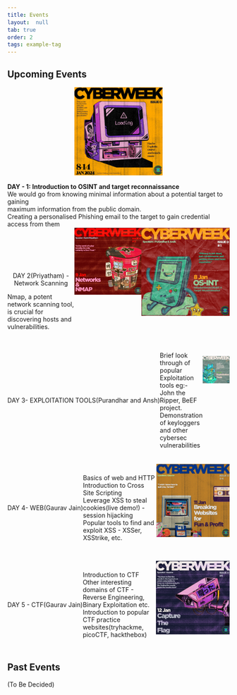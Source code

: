 ```yaml
---
title: Events
layout:  null
tab: true
order: 2
tags: example-tag
---
```

## Upcoming Events

<p align="center">
      <img src="assets/images/CyberWeeklogo.jpeg" alt="Cyber Week" height = "200" width="200"/>
</p>

<div style="margin-bottom=20px;">
      <div style="float:left;">
            <b>DAY - 1: Introduction to OSINT and target reconnaissance</b><br>
            We would go from knowing minimal information about a potential target to gaining<br/> maximum information from the public domain.<br/>
            Creating a personalised Phishing email to the target to gain credential access from them <br/>
      </div>
      <div style="float:right;">
       <img src="assets/images/os-init 8jan.jpeg" alt="OSINT" height = "200" width="200"/>
      </div>
</div>

<!-- <p align="center">DAY 1- OSINT(Purandhar and Ansh)</p> -->
<!-- <div style="display: flex;
      align-items: center;
      margin-bottom: 20px;">
  <div class="text" style=" flex: 1;">
   <p>We would go from knowing minimal information about a potential target to gaining maximum information from the public domain.<br/>
  Creating a personalised Phishing email to the target to gain credential access from them <br/>
  </p>
  </div>
  <div class="image" style="flex: 1;
      text-align: right;
      height: 200px;
      width: 200px;">
    <img src="assets/images/os-init 8jan.jpeg" alt="Image 1">
  </div>
</div> -->

<!-- Row 2 -->
<div  style="display: flex;
      margin-bottom: 20px;">
  <div class="text" style=" flex: 1;">
   <p align="center" style="margin-top:100px">DAY 2(Priyatham) - Network Scanning</p>
   <p>Nmap, a potent network scanning tool, is crucial for discovering hosts and vulnerabilities. </p>
  </div>
  <div class="image" style="flex: 1;
      text-align: right;
      height: 200px;
      width: 200px;">
    <img src="assets/images/network.jpeg" alt="Image 2">
  </div>
</div>

<!-- Row 3 -->
<div class="row" style="display: flex;
      align-items: center;
      margin-bottom: 20px;">
      <p align="center">DAY 3- EXPLOITATION TOOLS(Purandhar and Ansh)</p>

  <div class="text" style=" flex: 1;">
  <p>Brief look through of popular Exploitation tools eg:- John the Ripper, BeEF project.<br/>
  Demonstration of keyloggers and other cybersec vulnerabilities</p>
  </div>
  <div class="image" style="flex: 1;
      text-align: right;
      height: 200px;
      width: 200px;">
    <img src="assets/images/exploitation.jpeg" alt="Image 3">
  </div>
</div>
<!-- Row 4 -->
<div class="row" style="display: flex;
      align-items: center;
      margin-bottom: 20px;"> <p align="center">DAY 4- WEB(Gaurav Jain)</p>

  <div class="text" style=" flex: 1;">
   <p align="left">Basics of web and HTTP<br/>
  Introduction to Cross Site Scripting<br/>
  Leverage XSS to steal cookies(live demo!) - session hijacking<br/>
  Popular tools to find and exploit XSS - XSSer, XSStrike, etc.</p>
  </div>
  <div class="image" style="flex: 1;
      text-align: right;
      height: 200px;
      width: 200px;">
    <img src="assets/images/breakingWebsite.jpeg" alt="Image 4">
  </div>
</div>

<!-- Row 5 -->
<div class="row" style="display: flex;
      align-items: center;
      margin-bottom: 20px;"> <p align="center">DAY 5 - CTF(Gaurav Jain)</p>

  <div class="text" style=" flex: 1;">
     <p align="left">Introduction to CTF<br/>
  Other interesting domains of CTF - Reverse Engineering, Binary Exploitation etc.<br/>
  Introduction to popular CTF practice websites(tryhackme, picoCTF, hackthebox)</p>
  </div>
  <div class="image" style="flex: 1;
      text-align: right;
      height: 200px;
      width: 200px;">
    <img src="assets/images/ctf.jpeg" alt="Image 5">
  </div>
</div>

## Past Events

(To Be Decided)

